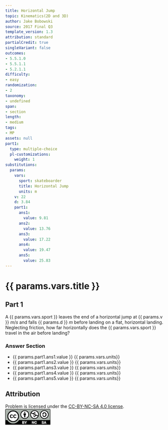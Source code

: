 ```yaml
---
title: Horizontal Jump
topic: Kinematics(2D and 3D)
author: Jake Bobowski
source: 2017 Final Q3
template_version: 1.3
attribution: standard
partialCredit: true
singleVariant: false
outcomes:
- 5.5.1.0
- 5.5.1.1
- 5.2.1.1
difficulty:
- easy
randomization:
- 2
taxonomy:
- undefined
span:
- section
length:
- medium
tags:
- MP
assets: null
part1:
  type: multiple-choice
  pl-customizations:
    weight: 1
substitutions:
  params:
    vars:
      sport: skateboarder
      title: Horizontal Jump
      units: m
    v: 22
    d: 3.84
    part1:
      ans1:
        value: 9.81
      ans2:
        value: 13.76
      ans3:
        value: 17.22
      ans4:
        value: 19.47
      ans5:
        value: 25.83
---
```

# {{ params.vars.title }}

## Part 1

A {{ params.vars.sport }} leaves the end of a horizontal jump at {{ params.v }} $m/s$ and falls {{ params.d }} $m$ before landing on a flat, horizontal landing.
Neglecting friction, how far horizontally does the {{ params.vars.sport }} travel in the air before landing?

### Answer Section

- {{ params.part1.ans1.value }} {{ params.vars.units}}
- {{ params.part1.ans2.value }} {{ params.vars.units}}
- {{ params.part1.ans3.value }} {{ params.vars.units}}
- {{ params.part1.ans4.value }} {{ params.vars.units}}
- {{ params.part1.ans5.value }} {{ params.vars.units}}

## Attribution

Problem is licensed under the [CC-BY-NC-SA 4.0 license](https://creativecommons.org/licenses/by-nc-sa/4.0/).<br> ![The Creative Commons 4.0 license requiring attribution-BY, non-commercial-NC, and share-alike-SA license.](https://raw.githubusercontent.com/firasm/bits/master/by-nc-sa.png)